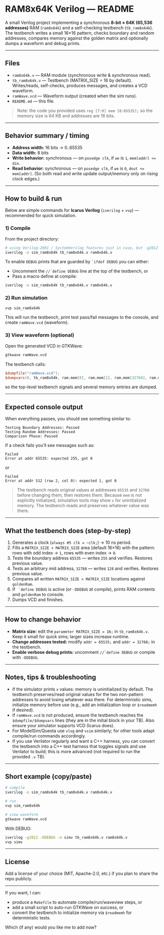 # RAM8x64K Verilog — README

A small Verilog project implementing a synchronous **8-bit × 64K (65,536 addresses)** RAM (`ram8x64k`) and a self-checking testbench (`tb_ram8x64k`). The testbench writes a small 16×16 pattern, checks boundary and random addresses, compares memory against the golden matrix and optionally dumps a waveform and debug prints.

---

## Files

* `ram8x64k.v` — RAM module (synchronous write & synchronous read).
* `tb_ram8x64k.v` — Testbench (MATRIX_SIZE = 16 by default). Writes/reads, self-checks, produces messages, and creates a VCD waveform.
* `ramWave.vcd` — Waveform output (created when the sim runs).
* `README.md` — this file.

> Note: the code you provided uses `reg [7:0] mem [0:65535];` so the memory size is 64 KB and addresses are 16 bits.

---

## Behavior summary / timing

* **Address width:** 16 bits → 0..65535
* **Data width:** 8 bits
* **Write behavior:** synchronous — on `posedge clk`, if `we` is `1`, `mem[addr] <= din`.
* **Read behavior:** synchronous — on `posedge clk`, if `we` is `0`, `dout <= mem[addr]`.
  (So both read and write update output/memory only on rising clock edges.)

---

## How to build & run

Below are simple commands for **Icarus Verilog** (`iverilog` + `vvp`) — recommended for quick simulation.

### 1) Compile

From the project directory:

```bash
# using Verilog-2001 / SystemVerilog features just in case, but -g2012 is safe
iverilog -o sim_ram8x64k tb_ram8x64k.v ram8x64k.v
```

To enable `DEBUG` prints that are guarded by `` `ifdef DEBUG `` you can either:

* Uncomment the ``//`define DEBUG`` line at the top of the testbench, or
* Pass a macro define at compile:

```bash
iverilog -o sim_ram8x64k tb_ram8x64k.v ram8x64k.v
```

### 2) Run simulation

```bash
vvp sim_ram8x64k
```

This will run the testbench, print test pass/fail messages to the console, and create `ramWave.vcd` (waveform).

### 3) View waveform (optional)

Open the generated VCD in GTKWave:

```bash
gtkwave ramWave.vcd
```

The testbench calls:

```verilog
$dumpfile("ramWave.vcd");
$dumpvars(0, tb_ram8x64k, ram.mem[0], ram.mem[1], ram.mem[32768], ram.mem[65535]);
```

so the top-level testbench signals and several memory entries are dumped.

---

## Expected console output

When everything passes, you should see something similar to:

```
Testing Boundary Addresses: Passed
Testing Random Addresses: Passed
Comparison Phase: Passed
```

If a check fails you'll see messages such as:

```
Failed
Error at addr 65535: expected 255, got 0
```

or

```
Failed
Error at addr 512 (row 2, col 0): expected 1, got 0
```

> The testbench reads original values at addresses `65535` and `32768` before changing them, then restores them. Because `mem` is not explicitly initialized, simulation tools may show `x` for uninitialized memory. The testbench reads and preserves whatever value was there.

---

## What the testbench does (step-by-step)

1. Generates a clock (`always #5 clk = ~clk;`) → 10 ns period.
2. Fills a `MATRIX_SIZE × MATRIX_SIZE` area (default 16×16) with the pattern: rows with odd index → `1`, rows with even index → `0`.
3. Tests the boundary address `65535` — writes `255` and verifies. Restores previous value.
4. Tests an arbitrary mid address, `32768` — writes `128` and verifies. Restores previous value.
5. Compares all written `MATRIX_SIZE × MATRIX_SIZE` locations against `goldenRam`.
6. If `` `define DEBUG`` is active (or `-DDEBUG` at compile), prints RAM contents and `goldenRam` to console.
7. Dumps VCD and finishes.

---

## How to change behavior

* **Matrix size:** edit the `parameter MATRIX_SIZE = 16;` in `tb_ram8x64k.v`. Keep it small for quick sims; larger sizes increase runtime.
* **Change addresses tested:** modify `addr = 65535;` and `addr = 32768;` in the testbench.
* **Enable verbose debug prints:** uncomment ``//`define DEBUG`` or compile with `-DDEBUG`.

---

## Notes, tips & troubleshooting

* If the simulator prints `x` values: memory is uninitialized by default. The testbench preserves/read original values for the two non-pattern addresses to avoid losing whatever was there. For deterministic sims, initialize memory before use (e.g., add an initialization loop or `$readmemh` if desired).
* If `ramWave.vcd` is not produced, ensure the testbench reaches the `$dumpfile/$dumpvars` lines (they are in the initial block in your TB). Also ensure your simulator supports VCD (Icarus does).
* For ModelSim/Questa use `vlog` and `vsim` similarly; for other tools adapt compile/run commands accordingly.
* If you use Verilator regularly and want a C++ harness, you can convert the testbench into a C++ test harness that toggles signals and use Verilator to build; this is more advanced (not required to run the provided `.v` TB).

---

## Short example (copy/paste)

```bash
# compile
iverilog -o sim_ram8x64k tb_ram8x64k.v ram8x64k.v

# run
vvp sim_ram8x64k

# view waveform
gtkwave ramWave.vcd
```

With DEBUG:

```bash
iverilog -g2012 -DDEBUG -o simv tb_ram8x64k.v ram8x64k.v
vvp simv
```

---

## License

Add a license of your choice (MIT, Apache-2.0, etc.) if you plan to share the repo publicly.

---

If you want, I can:

* produce a `Makefile` to automate compile/run/waveview steps, or
* add a small script to auto-run GTKWave on success, or
* convert the testbench to initialize memory via `$readmemh` for deterministic tests.

Which (if any) would you like me to add now?
